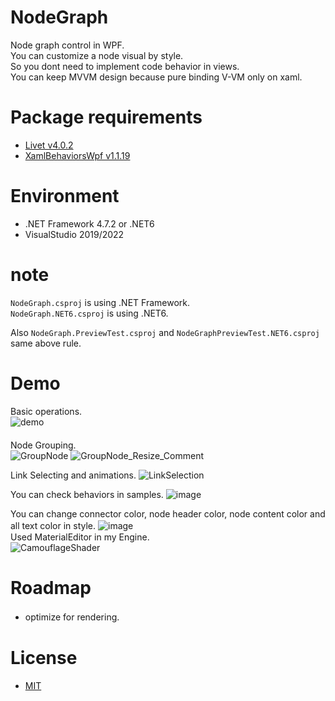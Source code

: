 # NodeGraph
Node graph control in WPF.  
You can customize a node visual by style.  
So you dont need to implement code behavior in views.  
You can keep MVVM design because pure binding V-VM only on xaml.

# Package requirements
* [Livet v4.0.2](https://github.com/runceel/Livet/releases/tag/v4.0.2)
* [XamlBehaviorsWpf v1.1.19](https://github.com/microsoft/XamlBehaviorsWpf/releases/tag/v1.1.19)

# Environment
* .NET Framework 4.7.2 or .NET6
* VisualStudio 2019/2022

# note
<code>NodeGraph.csproj</code> is using .NET Framework.  
<code>NodeGraph.NET6.csproj</code> is using .NET6.

Also <code>NodeGraph.PreviewTest.csproj</code> and <code>NodeGraphPreviewTest.NET6.csproj</code> same above rule.

# Demo 
Basic operations.  
![demo](https://raw.github.com/wiki/Jinten/NodeGraph/images/NodeGraph_Introduction.gif)  
　  
Node Grouping.  
![GroupNode](https://user-images.githubusercontent.com/9315925/85937980-d6728c00-b943-11ea-9339-9287247ca9d9.gif)
![GroupNode_Resize_Comment](https://user-images.githubusercontent.com/9315925/85938001-1a659100-b944-11ea-976c-821046211cd2.gif)  

Link Selecting and animations.
![LinkSelection](https://user-images.githubusercontent.com/9315925/165558859-ef37c593-1bc8-4f46-8d02-a4d0a01b1062.gif)

You can check behaviors in samples.
![image](https://user-images.githubusercontent.com/9315925/163401928-21420a7c-9ade-42a9-84c1-630a43463399.png)

You can change connector color, node header color, node content color and all text color in style.
![image](https://user-images.githubusercontent.com/9315925/164983471-8196ff32-96b1-47b4-97af-ef518ee3f39c.png)
　  
Used MaterialEditor in my Engine.  
![CamouflageShader](https://user-images.githubusercontent.com/9315925/85938058-7f20eb80-b944-11ea-9c21-7296a0325f8f.gif)  


# Roadmap
* optimize for rendering.
　  
# License
*  [MIT](https://github.com/Jinten/NodeGraph/blob/master/LICENSE)
